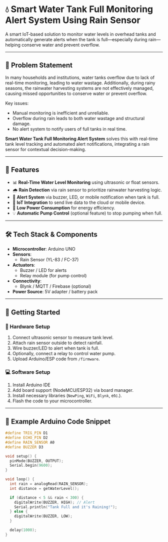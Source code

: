 # 💧 Smart Water Tank Full Monitoring Alert System Using Rain Sensor

A smart IoT-based solution to monitor water levels in overhead tanks and automatically generate alerts when the tank is full—especially during rain—helping conserve water and prevent overflow.

---

## 🚩 Problem Statement

In many households and institutions, water tanks overflow due to lack of real-time monitoring, leading to water wastage. Additionally, during rainy seasons, the rainwater harvesting systems are not effectively managed, causing missed opportunities to conserve water or prevent overflow.

Key issues:

- Manual monitoring is inefficient and unreliable.
- Overflow during rain leads to both water wastage and structural damage.
- No alert system to notify users of full tanks in real time.

**Smart Water Tank Full Monitoring Alert System** solves this with real-time tank level tracking and automated alert notifications, integrating a rain sensor for contextual decision-making.

---

## 🌟 Features

- 📊 **Real-Time Water Level Monitoring** using ultrasonic or float sensors.
- 🌧️ **Rain Detection** via rain sensor to prioritize rainwater harvesting logic.
- 🚨 **Alert System** via buzzer, LED, or mobile notification when tank is full.
- 📡 **IoT Integration** to send live data to the cloud or mobile device.
- 🔋 **Low Power Consumption** for energy efficiency.
- 💡 **Automatic Pump Control** (optional feature) to stop pumping when full.

---

## 🛠️ Tech Stack & Components

- **Microcontroller**: Arduino UNO 
- **Sensors**:
  - Rain Sensor (YL-83 / FC-37)
- **Actuators**:
  - Buzzer / LED for alerts
  - Relay module (for pump control)
- **Connectivity**:
  - Blynk / MQTT / Firebase (optional)
- **Power Source**: 5V adapter / battery pack

---

## 🚀 Getting Started

### 🔧 Hardware Setup

1. Connect ultrasonic sensor to measure tank level.
2. Attach rain sensor outside to detect rainfall.
3. Wire buzzer/LED to alert when tank is full.
4. Optionally, connect a relay to control water pump.
5. Upload Arduino/ESP code from `/firmware`.

### 💻 Software Setup

1. Install Arduino IDE
2. Add board support (NodeMCU/ESP32) via board manager.
3. Install necessary libraries (`NewPing`, `WiFi`, `Blynk`, etc.).
4. Flash the code to your microcontroller.

---

## 💾 Example Arduino Code Snippet

```cpp
#define TRIG_PIN D1
#define ECHO_PIN D2
#define RAIN_SENSOR A0
#define BUZZER D3

void setup() {
  pinMode(BUZZER, OUTPUT);
  Serial.begin(9600);
}

void loop() {
  int rain = analogRead(RAIN_SENSOR);
  int distance = getWaterLevel();

  if (distance < 5 && rain < 300) {
    digitalWrite(BUZZER, HIGH); // Alert
    Serial.println("Tank Full and it's Raining!");
  } else {
    digitalWrite(BUZZER, LOW);
  }

  delay(1000);
}
